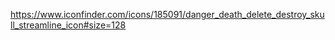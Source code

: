 https://www.iconfinder.com/icons/185091/danger_death_delete_destroy_skull_streamline_icon#size=128

